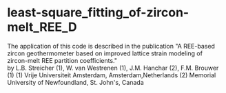 # least-square_fitting_of-zircon-melt_REE_D
The application of this code is described in the publication "A REE-based zircon geothermometer based on improved lattice strain modeling of zircon-melt REE partition coefficients."   
by L.B. Streicher (1), W. van Westrenen (1), J.M. Hanchar (2), F.M. Brouwer (1) 
(1) Vrije Universiteit Amsterdam, Amsterdam,Netherlands 
(2) Memorial University of Newfoundland, St. John's, Canada
